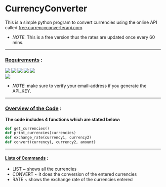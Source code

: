 # CurrencyConverter
This is a simple python program to convert currencies using the online API called [free.currencyconverterapi.com](https://free.currencyconverterapi.com).

- *NOTE*: This is a free version thus the rates are updated once every 60 mins.


---

### <u>Requirements</u> :
<p>
   <img src="https://img.shields.io/badge/python-v3.6.0-brown ">
    <img src="https://img.shields.io/badge/pip-v22.0.4-blueviolet ">
    <img src="https://img.shields.io/badge/requests-pip%2Fpip3-ff69b4 ">
    <img src="https://img.shields.io/badge/pprint-pip%2Fpip3-orange ">
    <img src="https://img.shields.io/badge/tkinter-pip%2Fpip3-maroon ">
    <br />
    <a href="https://free.currencyconverterapi.com"><img src="https://img.shields.io/badge/API-CurrencyConverter-blue "></a>
    <br />
</p>

- *NOTE*: make sure to verify your email-address if you generate the API_KEY.

---

### <u>Overview of the Code</u> :
**The code includes 4 functions which are stated below:**
```python
def get_currencies()  
def print_currencies(currencies)
def exchange_rate(currency1, currency2)
def convert(currency1, currency2, amount)
```

---

#### <u>Lists of Commands</u> : 
- LIST ~ shows all the currencies
- CONVERT ~ it does the conversion of the entered currencies
- RATE ~ shows the exchange rate of the currencies entered